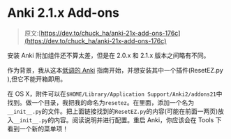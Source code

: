 # Anki 2.1.x Add-ons

> 原文:[https://dev.to/chuck_ha/anki-21x-add-ons-176c](https://dev.to/chuck_ha/anki-21x-add-ons-176c)

安装 Anki 附加组件还不算太差，但是在 2.0.x 和 2.1.x 版本之间略有不同。

作为背景，我从这本[低调的 Anki](http://massimmersionapproach.com/table-of-contents/anki/low-key-anki/low-key-anki-summary-and-installation/) 指南开始，并想安装其中一个插件(ResetEZ.py ),但它不能开箱即用。

在 OS X，附件可以在`$HOME/Library/Application Support/Anki2/addons21`中找到。做一个目录，我把我的命名为`resetez`。在里面，添加一个名为`__init__.py`的文件。把上面链接找到的`ResetEZ.py`的内容(可能在前面一两页)放入`__init__.py`的内容。阅读说明并进行配置。重启 Anki，你应该会在 Tools 下看到一个新的菜单项！